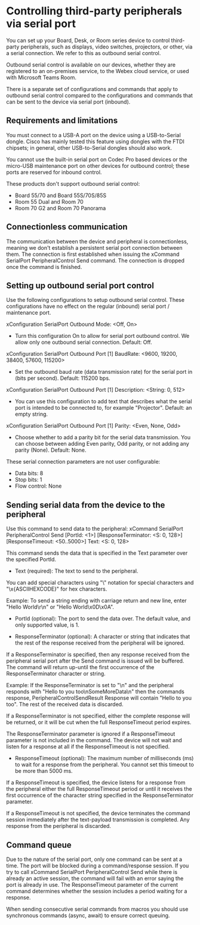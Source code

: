 # Controlling third-party peripherals via serial port

You can set up your Board, Desk, or Room series device to control third-party peripherals, such as displays, video switches, projectors, or other, via a serial connection. We refer to this as outbound serial control.

Outbound serial control is available on our devices, whether they are registered to an on-premises service, to the Webex cloud service, or used with Microsoft Teams Room. 

There is a separate set of configurations and commands that apply to outbound serial control compared to the configurations and commands that can be sent to the device via serial port (inbound).

## Requirements and limitations

You must connect to a USB-A port on the device using a USB-to-Serial dongle. Cisco has mainly tested this feature using dongles with the FTDI chipsets; in general, other USB-to-Serial dongles should also work. 

You cannot use the built-in serial port on Codec Pro based devices or the micro-USB maintenance port on other devices for outbound control; these ports are reserved for inbound control.

These products don't support outbound serial control:
* Board 55/70 and Board 55S/70S/85S
* Room 55 Dual and Room 70
* Room 70 G2 and Room 70 Panorama

## Connectionless communication
The communication between the device and peripheral is connectionless, meaning we don't establish a persistent serial port connection between them. The connection is first established when issuing the xCommand SerialPort PeripheralControl Send command. The connection is dropped once the command is finished.

## Setting up outbound serial port control 

Use the following configurations to setup outbound serial control. These configurations have no effect on the regular (inbound) serial port / maintenance port.

xConfiguration SerialPort Outbound Mode: <Off, On>
* Turn this configuration On to allow for serial port outbound control. We allow only one outbound serial connection. Default: Off.

xConfiguration SerialPort Outbound Port [1] BaudRate: <9600, 19200, 38400, 57600, 115200>
* Set the outbound baud rate (data transmission rate) for the serial port in (bits per second). Default: 115200 bps.

xConfiguration SerialPort Outbound Port [1] Description: <String: 0, 512>
* You can use this configuration to add text that describes what the serial port is intended to be connected to, for example "Projector". Default: an empty string.

xConfiguration SerialPort Outbound Port [1] Parity: <Even, None, Odd>
* Choose whether to add a parity bit for the serial data transmission. You can choose between adding Even parity, Odd parity, or not adding any parity (None). Default: None.
  
These serial connection parameters are not user configurable:  
* Data bits: 8
* Stop bits: 1
* Flow control: None

## Sending serial data from the device to the peripheral
Use this command to send data to the peripheral:
xCommand SerialPort PeripheralControl Send [PortId: <1>] [ResponseTerminator: <S: 0, 128>] [ResponseTimeout: <50..5000>] Text: <S: 0, 128>

This command sends the data that is specified in the Text parameter over the specified PortId. 
* Text (required): The text to send to the peripheral.
  
You can add special characters using "\\" notation for special characters and "\x{ASCIIHEXCODE}" for hex characters.

Example: To send a string ending with carriage return and new line, enter "Hello World\r\n" or "Hello World\x0D\x0A".

* PortId (optional): The port to send the data over. The default value, and only supported value, is 1.

* ResponseTerminator (optional): A character or string that indicates that the rest of the response received from the peripheral will be ignored.
  
If a ResponseTerminator is specified, then any response received from the peripheral serial port after the Send command is issued will be buffered. The command will return up-until the first occurrence of the ResponseTerminator character or string. 

Example: If the ResponseTerminator is set to "\n" and the peripheral responds with "Hello to you too\nSomeMoreData\n" then the commands response, PeripheralControlSendResult Response will contain "Hello to you too". The rest of the received data is discarded.

If a ResponseTerminator is not specified, either the complete response will be returned, or it will be cut when the full ResponseTimeout period expires.

The ResponseTerminator parameter is ignored if a ResponseTimeout parameter is not included in the command. The device will not wait and listen for a response at all if the ResponseTimeout is not specified.

* ResponseTimeout (optional): The maximum number of milliseconds (ms) to wait for a response from the peripheral. You cannot set this timeout to be more than 5000 ms.

If a ResponseTimeout is specified, the device listens for a response from the peripheral either the full ResponseTimeout period or until it receives the first occurrence of the character string specified in the ResponseTerminator parameter.

If a ResponseTimeout is not specified, the device terminates the command session immediately after the text-payload transmission is completed. Any response from the peripheral is discarded.

## Command queue

Due to the nature of the serial port, only one command can be sent at a time. The port will be blocked during a command/response session. If you try to call xCommand SerialPort PeripheralControl Send while there is already an active session, the command will fail with an error saying the port is already in use. The ResponseTimeout parameter of the current command determines whether the session includes a period waiting for a response.

When sending consecutive serial commands from macros you should use synchronous commands (async, await) to ensure correct queuing.
